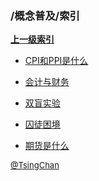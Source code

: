 ### /概念普及/索引


**[上一级索引]()**

- [CPI和PPI是什么](/概念普及/CPI和PPI是什么)

- [会计与财务](/概念普及/会计与财务)

- [双盲实验](/概念普及/双盲实验)

- [囚徒困境](/概念普及/囚徒困境)

- [期货是什么](/概念普及/期货是什么)


<font size=2 color='grey'> [@TsingChan](https://github.com/tsingchan) </font>

